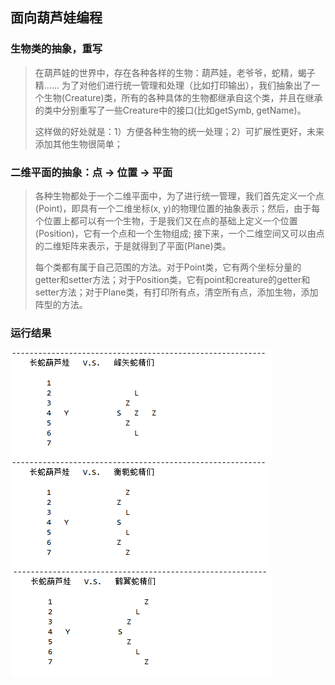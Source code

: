 ## 面向葫芦娃编程

### 生物类的抽象，重写
> 在葫芦娃的世界中，存在各种各样的生物：葫芦娃，老爷爷，蛇精，蝎子精...... 为了对他们进行统一管理和处理（比如打印输出），我们抽象出了一个生物(Creature)类，所有的各种具体的生物都继承自这个类，并且在继承的类中分别重写了一些Creature中的接口(比如getSymb, getName)。 
> 
> 这样做的好处就是：1）方便各种生物的统一处理；2）可扩展性更好，未来添加其他生物很简单；


### 二维平面的抽象：点 -> 位置 -> 平面
> 各种生物都处于一个二维平面中，为了进行统一管理，我们首先定义一个点(Point)，即具有一个二维坐标(x, y)的物理位置的抽象表示；然后，由于每个位置上都可以有一个生物，于是我们又在点的基础上定义一个位置(Position)，它有一个点和一个生物组成; 接下来，一个二维空间又可以由点的二维矩阵来表示，于是就得到了平面(Plane)类。
>
> 每个类都有属于自己范围的方法。对于Point类，它有两个坐标分量的getter和setter方法；对于Position类，它有point和creature的getter和setter方法；对于Plane类，有打印所有点，清空所有点，添加生物，添加阵型的方法。


### 运行结果
![结果一](png/res1.png)
![结果二](png/res2.png)
![结果三](png/res3.png)